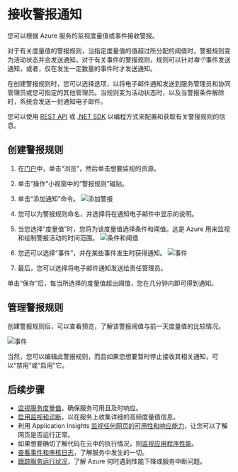 <properties 
	pageTitle="接收警报通知" 
	description="在满足警报规则条件时收到通知。" 
	authors="stepsic-microsoft-com" 
	manager="ronmart" 
	editor="" 
	services="azure-portal" 
	documentationCenter="na"/>

<tags 
	ms.service="azure-portal" 
	ms.date="04/25/2015" 
	wacn.date=""/>

# 接收警报通知

您可以根据 Azure 服务的监视度量值或事件接收警报。

对于有关度量值的警报规则，当指定度量值的值超过所分配的阈值时，警报规则变为活动状态并会发送通知。对于有关事件的警报规则，规则可以针对*每个*事件发送通知，或者，仅在发生一定数量的事件时才发送通知。

在创建警报规则时，您可以选择选项，以将电子邮件通知发送到服务管理员和协同管理员或您可指定的其他管理员。当规则变为活动状态时，以及当警报条件解除时，系统会发送一封通知电子邮件。

您可以使用 [REST API](https://msdn.microsoft.com/zh-cn/library/azure/dn931945.aspx) 或 [.NET SDK](https://www.nuget.org/packages/Microsoft.Azure.Insights/) 以编程方式来配置和获取有关警报规则的信息。

## 创建警报规则

1. 在[门户](https://manage.windowsazure.cn/)中，单击“浏览”，然后单击想要监视的资源。

2. 单击“操作”小视窗中的“警报规则”磁贴。

3. 单击“添加通知”命令。
    ![添加警报](./media/insights-receive-alert-notifications/Insights_AddAlert.png)

4. 您可以为警报规则命名，并选择将在通知电子邮件中显示的说明。

5. 当您选择“度量值”时，您将为该度量值选择条件和阈值。这是 Azure 用来监视和绘制警报活动的时间范围。
    ![条件和阈值](./media/insights-receive-alert-notifications/Insights_ConditionAndThreshold.png)

6. 您还可以选择“事件”，并在某些事件发生时获得通知。
    ![事件](./media/insights-receive-alert-notifications/Insights_Events.png)

7. 最后，您可以选择将电子邮件通知发送给责任管理员。

单击“保存”后，每当所选择的度量值超出阈值，您在几分钟内即可得到通知。

## 管理警报规则

创建警报规则后，可以查看预览，了解该警报阈值与前一天度量值的比较情况。

![事件](./media/insights-receive-alert-notifications/Insights_EditAlert.png)


当然，您可以编辑此警报规则，而且如果您想要暂时停止接收其相关通知，可以“禁用”或“启用”它。

## 后续步骤

* [监视服务度量值](/documentation/articles/insights-how-to-customize-monitoring)，确保服务可用且及时响应。
* [启用监视和诊断](/documentation/articles/insights-how-to-use-diagnostics)，以在服务上收集详细的高频度量值信息。
* 利用 Application Insights [监视任何网页的可用性和响应能力](/documentation/articles/app-insights-monitor-web-app-availability)，让您可以了解网页是否运行正常。
* 如果想要确切了解代码在云中的执行情况，则[监视应用程序性能](/documentation/articles/insights-perf-analytics)。
* [查看事件和审核日志](/documentation/articles/insights-debugging-with-events)，了解服务中发生的一切。
* [跟踪服务运行状况](/documentation/articles/insights-service-health)，了解 Azure 何时遇到性能下降或服务中断问题。
 

<!---HONumber=67-->